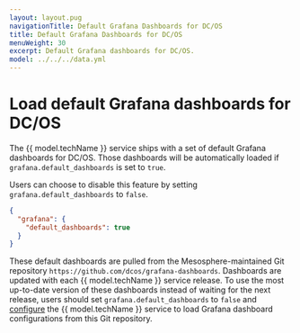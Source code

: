 ```yaml
---
layout: layout.pug
navigationTitle: Default Grafana Dashboards for DC/OS
title: Default Grafana Dashboards for DC/OS
menuWeight: 30
excerpt: Default Grafana dashboards for DC/OS.
model: ../../../data.yml
---
```


# Load default Grafana dashboards for DC/OS

The {{ model.techName }} service ships with a set of default Grafana dashboards for DC/OS.
Those dashboards will be automatically loaded if `grafana.default_dashboards` is set to `true`.

Users can choose to disable this feature by setting `grafana.default_dashboards` to `false`.

```json
{
  "grafana": {
    "default_dashboards": true
  }
}
```

These default dashboards are pulled from the Mesosphere-maintained Git repository `https://github.com/dcos/grafana-dashboards`.
Dashboards are updated with each {{ model.techName }} service release.
To use the most up-to-date version of these dashboards instead of waiting for the next release, users should set `grafana.default_dashboards` to `false` and [configure](../dashboard-configs) the {{ model.techName }} service to load Grafana dashboard configurations from this Git repository.
